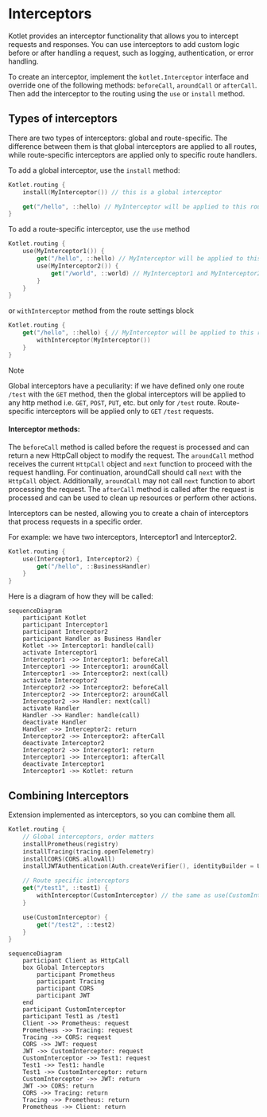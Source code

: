 # Interceptors

Kotlet provides an interceptor functionality that allows you to intercept requests and responses. You can use
interceptors to add custom logic before or after handling a request, such as logging, authentication, or error handling.

To create an interceptor, implement the `kotlet.Interceptor` interface and override one of the following methods:
`beforeCall`, `aroundCall` or `afterCall`. Then add the interceptor to the routing using the `use` or `install` method.

## Types of interceptors

There are two types of interceptors: global and route-specific. The difference between them is that global interceptors
are applied to all routes, while route-specific interceptors are applied only to specific route handlers.

To add a global interceptor, use the `install` method:

```kotlin
Kotlet.routing {
    install(MyInterceptor()) // this is a global interceptor

    get("/hello", ::hello) // MyInterceptor will be applied to this route
}
```

To add a route-specific interceptor, use the `use` method

```kotlin
Kotlet.routing {
    use(MyInterceptor1()) {
        get("/hello", ::hello) // MyInterceptor will be applied to this route
        use(MyInterceptor2()) {
            get("/world", ::world) // MyInterceptor1 and MyInterceptor2 will be applied to this route
        }
    }
}
```

or `withInterceptor` method from the route settings block

```kotlin
Kotlet.routing {
    get("/hello", ::hello) { // MyInterceptor will be applied to this route
        withInterceptor(MyInterceptor())
    }
}
```

> [!NOTE]
> Global interceptors have a peculiarity: if we have defined only one route `/test` with the `GET` method, then the
> global interceptors will be applied to any http method i.e. `GET`, `POST`, `PUT`, etc. but only for `/test` route.
> Route-specific interceptors will be applied only to `GET` `/test` requests.

#### Interceptor methods:

The `beforeCall` method is called before the request is processed and can return a new HttpCall object to modify the
request.
The `aroundCall` method receives the current `HttpCall` object and `next` function to proceed with the request handling.
For continuation, aroundCall should call `next` with the `HttpCall` object. Additionally, `aroundCall` may not call
`next` function to abort processing the request.
The `afterCall` method is called after the request is processed and can be used to clean up resources or perform other
actions.

Interceptors can be nested, allowing you to create a chain of interceptors that process requests in a specific order.

For example: we have two interceptors, Interceptor1 and Interceptor2.

```kotlin
Kotlet.routing {
    use(Interceptor1, Interceptor2) {
        get("/hello", ::BusinessHandler)
    }
}
```

Here is a diagram of how they will be called:

```mermaid
sequenceDiagram
    participant Kotlet
    participant Interceptor1
    participant Interceptor2
    participant Handler as Business Handler
    Kotlet ->> Interceptor1: handle(call)
    activate Interceptor1
    Interceptor1 ->> Interceptor1: beforeCall
    Interceptor1 ->> Interceptor1: aroundCall
    Interceptor1 ->> Interceptor2: next(call)
    activate Interceptor2
    Interceptor2 ->> Interceptor2: beforeCall
    Interceptor2 ->> Interceptor2: aroundCall
    Interceptor2 ->> Handler: next(call)
    activate Handler
    Handler ->> Handler: handle(call)
    deactivate Handler
    Handler ->> Interceptor2: return
    Interceptor2 ->> Interceptor2: afterCall
    deactivate Interceptor2
    Interceptor2 ->> Interceptor1: return
    Interceptor1 ->> Interceptor1: afterCall
    deactivate Interceptor1
    Interceptor1 ->> Kotlet: return
```

## Combining Interceptors

Extension implemented as interceptors, so you can combine them all.

```kotlin
Kotlet.routing {
    // Global interceptors, order matters
    installPrometheus(registry)
    installTracing(tracing.openTelemetry)
    installCORS(CORS.allowAll)
    installJWTAuthentication(Auth.createVerifier(), identityBuilder = User::fromJWT)

    // Route specific interceptors
    get("/test1", ::test1) {
        withInterceptor(CustomInterceptor) // the same as use(CustomInterceptor), but only for this route
    }

    use(CustomInterceptor) {
        get("/test2", ::test2)
    }
}
```

```mermaid
sequenceDiagram
    participant Client as HttpCall
    box Global Interceptors
        participant Prometheus
        participant Tracing
        participant CORS
        participant JWT
    end
    participant CustomInterceptor
    participant Test1 as /test1
    Client ->> Prometheus: request
    Prometheus ->> Tracing: request
    Tracing ->> CORS: request
    CORS ->> JWT: request
    JWT ->> CustomInterceptor: request
    CustomInterceptor ->> Test1: request
    Test1 ->> Test1: handle
    Test1 ->> CustomInterceptor: return
    CustomInterceptor ->> JWT: return
    JWT ->> CORS: return
    CORS ->> Tracing: return
    Tracing ->> Prometheus: return
    Prometheus ->> Client: return
```

